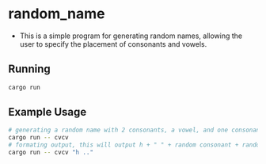 # random_name
- This is a simple program for generating random names, allowing the user to specify
the placement of consonants and vowels.

## Running

```sh
cargo run
```

## Example Usage

```sh
# generating a random name with 2 consonants, a vowel, and one consonant
cargo run -- cvcv
# formating output, this will output h + " " + random consonant + random vovel
cargo run -- cvcv "h .."
```

